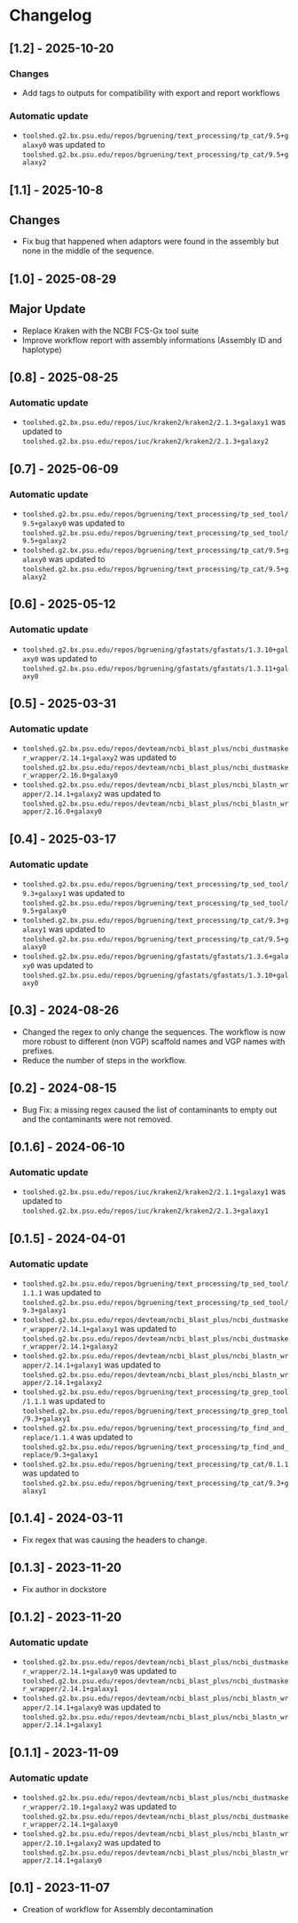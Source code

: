 # Changelog

## [1.2] - 2025-10-20

### Changes

- Add tags to outputs for compatibility with export and report workflows

### Automatic update
- `toolshed.g2.bx.psu.edu/repos/bgruening/text_processing/tp_cat/9.5+galaxy0` was updated to `toolshed.g2.bx.psu.edu/repos/bgruening/text_processing/tp_cat/9.5+galaxy2`

## [1.1] - 2025-10-8

## Changes

- Fix bug that happened when adaptors were found in the assembly but none in the middle of the sequence.

## [1.0] - 2025-08-29

## Major Update

- Replace Kraken with the NCBI FCS-Gx tool suite
- Improve workflow report with assembly informations (Assembly ID and haplotype)


## [0.8] - 2025-08-25

### Automatic update
- `toolshed.g2.bx.psu.edu/repos/iuc/kraken2/kraken2/2.1.3+galaxy1` was updated to `toolshed.g2.bx.psu.edu/repos/iuc/kraken2/kraken2/2.1.3+galaxy2`

## [0.7] - 2025-06-09

### Automatic update
- `toolshed.g2.bx.psu.edu/repos/bgruening/text_processing/tp_sed_tool/9.5+galaxy0` was updated to `toolshed.g2.bx.psu.edu/repos/bgruening/text_processing/tp_sed_tool/9.5+galaxy2`
- `toolshed.g2.bx.psu.edu/repos/bgruening/text_processing/tp_cat/9.5+galaxy0` was updated to `toolshed.g2.bx.psu.edu/repos/bgruening/text_processing/tp_cat/9.5+galaxy2`

## [0.6] - 2025-05-12

### Automatic update
- `toolshed.g2.bx.psu.edu/repos/bgruening/gfastats/gfastats/1.3.10+galaxy0` was updated to `toolshed.g2.bx.psu.edu/repos/bgruening/gfastats/gfastats/1.3.11+galaxy0`

## [0.5] - 2025-03-31

### Automatic update
- `toolshed.g2.bx.psu.edu/repos/devteam/ncbi_blast_plus/ncbi_dustmasker_wrapper/2.14.1+galaxy2` was updated to `toolshed.g2.bx.psu.edu/repos/devteam/ncbi_blast_plus/ncbi_dustmasker_wrapper/2.16.0+galaxy0`
- `toolshed.g2.bx.psu.edu/repos/devteam/ncbi_blast_plus/ncbi_blastn_wrapper/2.14.1+galaxy2` was updated to `toolshed.g2.bx.psu.edu/repos/devteam/ncbi_blast_plus/ncbi_blastn_wrapper/2.16.0+galaxy0`

## [0.4] - 2025-03-17

### Automatic update
- `toolshed.g2.bx.psu.edu/repos/bgruening/text_processing/tp_sed_tool/9.3+galaxy1` was updated to `toolshed.g2.bx.psu.edu/repos/bgruening/text_processing/tp_sed_tool/9.5+galaxy0`
- `toolshed.g2.bx.psu.edu/repos/bgruening/text_processing/tp_cat/9.3+galaxy1` was updated to `toolshed.g2.bx.psu.edu/repos/bgruening/text_processing/tp_cat/9.5+galaxy0`
- `toolshed.g2.bx.psu.edu/repos/bgruening/gfastats/gfastats/1.3.6+galaxy0` was updated to `toolshed.g2.bx.psu.edu/repos/bgruening/gfastats/gfastats/1.3.10+galaxy0`

## [0.3] - 2024-08-26

- Changed the regex to only change the sequences. The workflow is now more robust to different (non VGP) scaffold names and VGP names with prefixes. 
- Reduce the number of steps in the workflow. 

## [0.2] - 2024-08-15

- Bug Fix: a missing regex caused the list of contaminants to empty out and the contaminants were not removed. 

## [0.1.6] - 2024-06-10

### Automatic update
- `toolshed.g2.bx.psu.edu/repos/iuc/kraken2/kraken2/2.1.1+galaxy1` was updated to `toolshed.g2.bx.psu.edu/repos/iuc/kraken2/kraken2/2.1.3+galaxy1`

## [0.1.5] - 2024-04-01

### Automatic update
- `toolshed.g2.bx.psu.edu/repos/bgruening/text_processing/tp_sed_tool/1.1.1` was updated to `toolshed.g2.bx.psu.edu/repos/bgruening/text_processing/tp_sed_tool/9.3+galaxy1`
- `toolshed.g2.bx.psu.edu/repos/devteam/ncbi_blast_plus/ncbi_dustmasker_wrapper/2.14.1+galaxy1` was updated to `toolshed.g2.bx.psu.edu/repos/devteam/ncbi_blast_plus/ncbi_dustmasker_wrapper/2.14.1+galaxy2`
- `toolshed.g2.bx.psu.edu/repos/devteam/ncbi_blast_plus/ncbi_blastn_wrapper/2.14.1+galaxy1` was updated to `toolshed.g2.bx.psu.edu/repos/devteam/ncbi_blast_plus/ncbi_blastn_wrapper/2.14.1+galaxy2`
- `toolshed.g2.bx.psu.edu/repos/bgruening/text_processing/tp_grep_tool/1.1.1` was updated to `toolshed.g2.bx.psu.edu/repos/bgruening/text_processing/tp_grep_tool/9.3+galaxy1`
- `toolshed.g2.bx.psu.edu/repos/bgruening/text_processing/tp_find_and_replace/1.1.4` was updated to `toolshed.g2.bx.psu.edu/repos/bgruening/text_processing/tp_find_and_replace/9.3+galaxy1`
- `toolshed.g2.bx.psu.edu/repos/bgruening/text_processing/tp_cat/0.1.1` was updated to `toolshed.g2.bx.psu.edu/repos/bgruening/text_processing/tp_cat/9.3+galaxy1`


## [0.1.4] - 2024-03-11

- Fix regex that was causing the headers to change. 


## [0.1.3] - 2023-11-20

- Fix author in dockstore

## [0.1.2] - 2023-11-20

### Automatic update
- `toolshed.g2.bx.psu.edu/repos/devteam/ncbi_blast_plus/ncbi_dustmasker_wrapper/2.14.1+galaxy0` was updated to `toolshed.g2.bx.psu.edu/repos/devteam/ncbi_blast_plus/ncbi_dustmasker_wrapper/2.14.1+galaxy1`
- `toolshed.g2.bx.psu.edu/repos/devteam/ncbi_blast_plus/ncbi_blastn_wrapper/2.14.1+galaxy0` was updated to `toolshed.g2.bx.psu.edu/repos/devteam/ncbi_blast_plus/ncbi_blastn_wrapper/2.14.1+galaxy1`

## [0.1.1] - 2023-11-09

### Automatic update
- `toolshed.g2.bx.psu.edu/repos/devteam/ncbi_blast_plus/ncbi_dustmasker_wrapper/2.10.1+galaxy2` was updated to `toolshed.g2.bx.psu.edu/repos/devteam/ncbi_blast_plus/ncbi_dustmasker_wrapper/2.14.1+galaxy0`
- `toolshed.g2.bx.psu.edu/repos/devteam/ncbi_blast_plus/ncbi_blastn_wrapper/2.10.1+galaxy2` was updated to `toolshed.g2.bx.psu.edu/repos/devteam/ncbi_blast_plus/ncbi_blastn_wrapper/2.14.1+galaxy0`

## [0.1] - 2023-11-07

- Creation of workflow for Assembly decontamination
